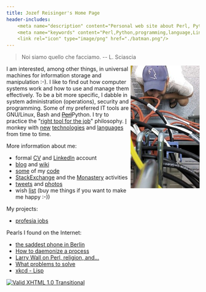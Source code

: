```yaml
---
title: Jozef Reisinger's Home Page
header-includes:
    <meta name="description" content="Personal web site about Perl, Python, programming, Linux operating system, system administration, operations, computer networking, IT audit and security" />
    <meta name="keywords" content="Perl,Python,programming,language,Linux,sysadmin,admin,system,administrator,operations,computer,networking,IT,security,audit,auditing" />
    <link rel="icon" type="image/png" href="./batman.png"/>
---
```


> Noi siamo quello che facciamo. -- L. Sciascia

<img style="float: right;" src="rack_top.jpg" title="Hmmm, why oh why, isn&#39;t it working ... :-)" alt="me@dc" />

I am interested, among other things, in universal machines for information storage and manipulation :-). I like to find out how computer systems work and how to use and manage them effectively. To be a bit more specific, I dabble in system administration (operations), security and programming. Some of my preferred IT tools are GNU/Linux, Bash and ~~[Perl](https://www.perl.org)~~Python. I try to practice the "[right tool for the job](http://catb.org/esr/writings/unix-koans/shell-tools.html)" philosophy. [I](https://github.com/jreisinger/have-done) monkey with [new](https://github.com/jreisinger/blog/blob/master/posts/devops.md) [technologies](https://github.com/jreisinger/blog/blob/master/posts/docker.md) and [languages](https://golang.org/) from time to time.

More information about me:

- formal [CV](cv.html) and [LinkedIn](https://sk.linkedin.com/in/jozefreisinger) account
- [blog](https://jreisinger.blogspot.com/) and [wiki](http://wiki.reisinge.net)
- [some](https://metacpan.org/author/REISINGE) of my [code](https://github.com/jreisinger)
- [StackExchange](https://stackexchange.com/users/1010742/jreisinger)
  and the [Monastery](http://perlmonks.org/?node_id=6364;user=reisinge)
  activities
- [tweets](https://twitter.com/JozefReisinger) and [photos](https://www.flickr.com/photos/jozrei)
- wish [list](https://amzn.com/w/23WE353M6O53S) (buy me things if you
  want to make me happy :-))

My projects:

- [profesia jobs](http://jreisinger.github.io/profesia-jobs)

Pearls I found on the Internet:

- [the saddest phone in Berlin](http://perlmonks.org/?node_id=324763)
- [How to daemonize a process](http://world.std.com/~swmcd/steven/tech/daemon.html)
- [Larry Wall on Perl, religion, and...](https://interviews.slashdot.org/story/02/09/06/1343222/larry-wall-on-perl-religion-and)
- [What problems to solve](http://genius.cat-v.org/richard-feynman/writtings/letters/problems)
- [xkcd - Lisp](https://xkcd.com/224/)

[![Valid XHTML 1.0
Transitional](https://www.w3.org/Icons/valid-xhtml10-blue)](https://validator.w3.org/check?uri=http://jreisinger.github.io)
